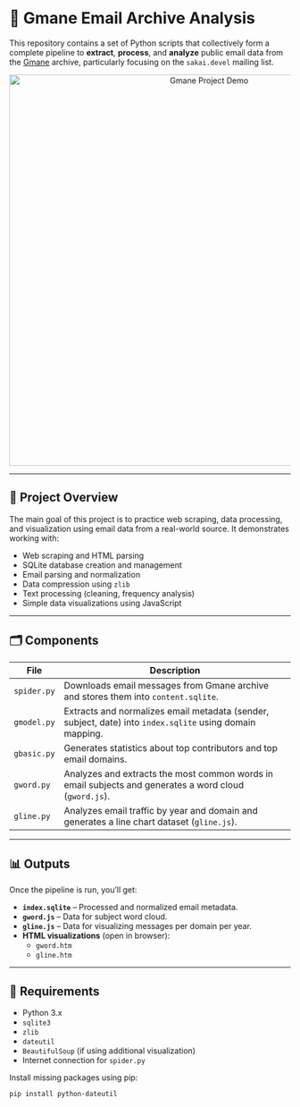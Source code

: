 # 📧 Gmane Email Archive Analysis

This repository contains a set of Python scripts that collectively form a complete pipeline to **extract**, **process**, and **analyze** public email data from the [Gmane](http://www.gmane.org/) archive, particularly focusing on the `sakai.devel` mailing list. 

<p align="center"> <img src="https://media.giphy.com/media/v1.Y2lkPTc5MGI3NjExNm92d2tjN3NwcDNibXZheTBoY2NlOWZ0Mm9yazdjdHEwNTY3dXJsbCZlcD12MV9naWZzX3NlYXJjaCZjdD1n/vzTDTS5mev6vAf3Eiz/giphy.gif" alt="Gmane Project Demo" width="700"/> </p>

---

## 🧠 Project Overview

The main goal of this project is to practice web scraping, data processing, and visualization using email data from a real-world source. It demonstrates working with:
- Web scraping and HTML parsing
- SQLite database creation and management
- Email parsing and normalization
- Data compression using `zlib`
- Text processing (cleaning, frequency analysis)
- Simple data visualizations using JavaScript

---

## 🗂️ Components

| File | Description |
|------|-------------|
| `spider.py` | Downloads email messages from Gmane archive and stores them into `content.sqlite`. |
| `gmodel.py` | Extracts and normalizes email metadata (sender, subject, date) into `index.sqlite` using domain mapping. |
| `gbasic.py` | Generates statistics about top contributors and top email domains. |
| `gword.py` | Analyzes and extracts the most common words in email subjects and generates a word cloud (`gword.js`). |
| `gline.py` | Analyzes email traffic by year and domain and generates a line chart dataset (`gline.js`). |

---

## 📊 Outputs

Once the pipeline is run, you’ll get:

- **`index.sqlite`** – Processed and normalized email metadata.
- **`gword.js`** – Data for subject word cloud.
- **`gline.js`** – Data for visualizing messages per domain per year.
- **HTML visualizations** (open in browser):
  - `gword.htm`
  - `gline.htm`

---

## 🔧 Requirements

- Python 3.x
- `sqlite3`
- `zlib`
- `dateutil`
- `BeautifulSoup` (if using additional visualization)
- Internet connection for `spider.py`

Install missing packages using pip:

```bash
pip install python-dateutil
